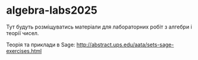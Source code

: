 # algebra-labs2025  

Тут будуть розміщуватись матеріали для лабораторних робіт з алгебри і теорії чисел.

Теорія та приклади в Sage:
http://abstract.ups.edu/aata/sets-sage-exercises.html
